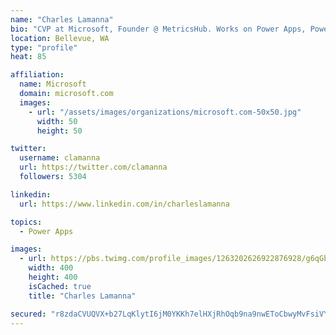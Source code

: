 ```yaml
---
name: "Charles Lamanna"
bio: "CVP at Microsoft, Founder @ MetricsHub. Works on Power Apps, Power Automate, Power Virtual Agent, Common Data Service and Dynamics 365."
location: Bellevue, WA
type: "profile"
heat: 85

affiliation:
  name: Microsoft
  domain: microsoft.com
  images:
    - url: "/assets/images/organizations/microsoft.com-50x50.jpg"
      width: 50
      height: 50

twitter:
  username: clamanna
  url: https://twitter.com/clamanna
  followers: 5304

linkedin:
  url: https://www.linkedin.com/in/charleslamanna

topics:
  - Power Apps

images:
  - url: https://pbs.twimg.com/profile_images/1263202626922876928/g6qGbHZ-_400x400.jpg
    width: 400
    height: 400
    isCached: true
    title: "Charles Lamanna"

secured: "r8zdaCVUQVX+b27LqKlytI6jM0YKKh7elHXjRhOqb9na9nwEToCbwyMvFsiVYffpGE6GnPTSTA9Pk1JeSg39UeRn6gCVgZQQpw0okPbby7elhxVMMUbgmalAjKCq+gzbxB1pJ/gn8+xQtMywQSl70gkoMgZkUqigXeVgmKemfBa4TtEe2LQzpMNzE/33CqDrfNhYZetg8VpWgOz2LsdqNlyAGzuwXAkCaI7xxgMsu+OW3nBeiDimSfX4khx8sdbIIv5K5upZXZSMDhTc5wudK3Cc0QKhqkRfQ8bhRPGX9vJRvRoVo4Uop+bA/zEIxlpJvMlcIRwml5fxEZVp6bkgI4+eO+wWidekFIqNLjvFl/YC1t3W/5ZdiNf3gAdHi7ymaTpRlhY1qg4a0hPZZumL/vqFvfEPI+vVjUJZDjqjlv8=;m4dY0C5hKI172eIGeorREw=="
---
```


